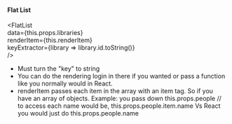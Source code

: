 <h4>Flat List</h4>

<FlatList <br>
data={this.props.libraries} <br>
renderItem={this.renderItem} <br>
keyExtractor={library => library.id.toString()} <br>
/>

- Must turn the "key" to string
- You can do the rendering login in there if you wanted or pass a function like you normally would in React.
- renderItem passes each item in the array with an item tag. So if you have an array of objects.
  Example: you pass down this.props.people // to access each name would be, this.props.people.item.name
  Vs React you would just do this.props.people.name
